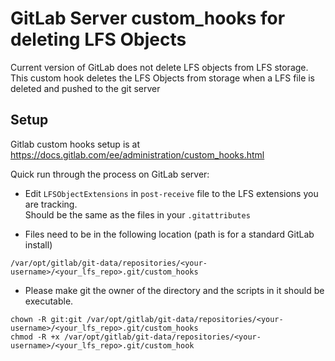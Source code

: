 # GitLab Server custom_hooks for deleting LFS Objects

Current version of GitLab does not delete LFS objects from LFS storage.
This custom hook deletes the LFS Objects from storage when a LFS file is deleted and pushed to the git server

## Setup

Gitlab custom hooks setup is at https://docs.gitlab.com/ee/administration/custom_hooks.html

Quick run through the process on GitLab server:

* Edit `LFSObjectExtensions` in `post-receive` file to the LFS extensions you are tracking. <br/>Should be the same as the files in your `.gitattributes`

* Files need to be in the following location (path is for a standard GitLab install)

```
/var/opt/gitlab/git-data/repositories/<your-username>/<your_lfs_repo>.git/custom_hooks
```

* Please make git the owner of the directory and the scripts in it should be executable.

```
chown -R git:git /var/opt/gitlab/git-data/repositories/<your-username>/<your_lfs_repo>.git/custom_hooks
chmod -R +x /var/opt/gitlab/git-data/repositories/<your-username>/<your_lfs_repo>.git/custom_hook
```
